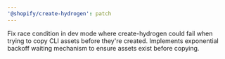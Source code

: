 ```yaml
---
'@shopify/create-hydrogen': patch
---
```


Fix race condition in dev mode where create-hydrogen could fail when trying to copy CLI assets before they're created. Implements exponential backoff waiting mechanism to ensure assets exist before copying.